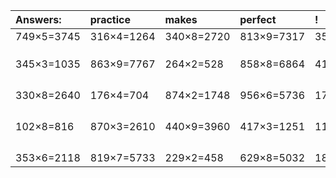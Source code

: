 | Answers: | practice | makes | perfect | ! |
| :--- | :--- | :--- | :--- | :--- |
| 749×5=3745 | 316×4=1264 | 340×8=2720 | 813×9=7317 | 357×4=1428 | 
|   |   |   |   |   | 
|   |   |   |   |   | 
|   |   |   |   |   | 
| 345×3=1035 | 863×9=7767 | 264×2=528 | 858×8=6864 | 411×9=3699 | 
|   |   |   |   |   | 
|   |   |   |   |   | 
|   |   |   |   |   | 
|   |   |   |   |   | 
| 330×8=2640 | 176×4=704 | 874×2=1748 | 956×6=5736 | 170×9=1530 | 
|   |   |   |   |   | 
|   |   |   |   |   | 
|   |   |   |   |   | 
|   |   |   |   |   | 
| 102×8=816 | 870×3=2610 | 440×9=3960 | 417×3=1251 | 113×9=1017 | 
|   |   |   |   |   | 
|   |   |   |   |   | 
|   |   |   |   |   | 
|   |   |   |   |   | 
| 353×6=2118 | 819×7=5733 | 229×2=458 | 629×8=5032 | 186×2=372 | 
